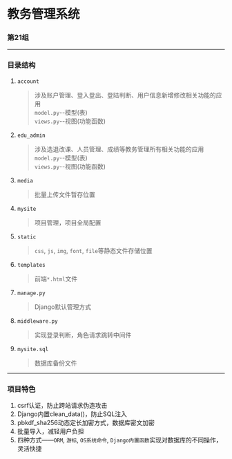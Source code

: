 # 教务管理系统
### 第21组

---

### 目录结构
1. `account`
	> 涉及账户管理、登入登出、登陆判断、用户信息新增修改相关功能的应用  
	> `model.py`--模型(表)  
	> `views.py`--视图(功能函数)  

2. `edu_admin`
	> 涉及选退改课、人员管理、成绩等教务管理所有相关功能的应用  
	> `model.py`--模型(表)  
	> `views.py`--视图(功能函数)  

3. `media`
	> 批量上传文件暂存位置
4. `mysite`
	> 项目管理，项目全局配置
5. `static`
	> `css`, `js`, `img`, `font`, `file`等静态文件存储位置
6. `templates`
	> 前端`*.html`文件  

7. `manage.py`
	> Django默认管理方式  

8. `middleware.py`
	> 实现登录判断，角色请求跳转中间件

9. `mysite.sql`
	> 数据库备份文件


---

### 项目特色
1. csrf认证，防止跨站请求伪造攻击
2. Django内置clean_data()，防止SQL注入
3. pbkdf_sha256动态定长加密方式，数据库密文加密
4. 批量导入，减轻用户负担
5. 四种方式——`ORM`, `游标`, `OS系统命令`, `Django内置函数`实现对数据库的不同操作，灵活快捷
